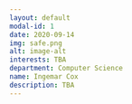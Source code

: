 ```yaml
---
layout: default
modal-id: 1
date: 2020-09-14
img: safe.png
alt: image-alt
interests: TBA
department: Computer Science
name: Ingemar Cox
description: TBA
---
```

